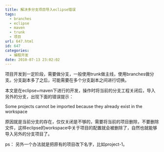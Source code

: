 ```yaml
---
title: 解决多分支项目导入eclipse错误
tags:
  - branches
  - eclipse
  - maven
  - trunk
  - 项目
url: 647.html
id: 647
categories:
  - 编程开发
date: 2010-07-13 23:02:02
---
```


项目开发到一定阶段，需要做分支，一般使用trunk做主线，使用branches做分支。分支副本多了之后，可能需要在多个分支副本之间进行切换。  

本文是在eclipse+maven下进行的开发，操作时将当前的分支工程关闭后，导入另外的分支，出现下面的错误提示：  

Some projects cannot be imported because they already exist in the workspace  

原因就是当前分支的存在，仅仅关闭是不够的，需要将当前的项目删除，不要删除文件，这样eclipse的workspace中关于项目的配置就会被删除了，自然也就能够导入另外的分支项目了。  

ps： 另外一个办法就是把原有的项目改下名字，比如project-1。